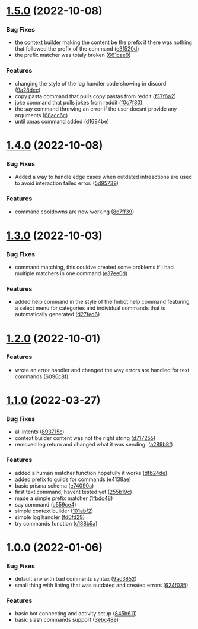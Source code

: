 # [1.5.0](https://github.com/vycdev/Morpheus/compare/v1.4.0...v1.5.0) (2022-10-08)


### Bug Fixes

* the context builder making the content be the prefix if there was nothing that followed the prefix of the command ([e3f520d](https://github.com/vycdev/Morpheus/commit/e3f520d22f60ba87720e5ca48dfd1933cab7f063))
* the prefix matcher was totaly broken ([661cae9](https://github.com/vycdev/Morpheus/commit/661cae9a478612a97ba35ef3948a93e58045e52d))


### Features

* changing the style of the log handler code showing in discord ([9a28dec](https://github.com/vycdev/Morpheus/commit/9a28dec21d12dcf64eb590bac25d4807587b07bf))
* copy pasta command that pulls copy pastas from reddit ([f37f6a2](https://github.com/vycdev/Morpheus/commit/f37f6a2a9ce9a6df2d73f3eff40de4aac382265d))
* joke command that pulls jokes from reddit ([f0c7f30](https://github.com/vycdev/Morpheus/commit/f0c7f308fa9a9d87e7131e5ea92f068eff60e564))
* the say command throwing an error if the user doesnt provide any arguments ([68acc6c](https://github.com/vycdev/Morpheus/commit/68acc6c4683be11b51fe56c8868cce78c802ccde))
* until xmas command added ([d1684be](https://github.com/vycdev/Morpheus/commit/d1684be4af1f6d4ef7417a631b059ee8bbbde9fb))

# [1.4.0](https://github.com/vycdev/Morpheus/compare/v1.3.0...v1.4.0) (2022-10-08)


### Bug Fixes

* Added a way to handle edge cases when outdated intreactions are used to avoid interaction failed error. ([5d95739](https://github.com/vycdev/Morpheus/commit/5d957396e0d46352f85463fdad45c6f6f6b8048b))


### Features

* command cooldowns are now working ([8c7ff39](https://github.com/vycdev/Morpheus/commit/8c7ff39c8172efebf0485cb061296cae847bf3e1))

# [1.3.0](https://github.com/vycdev/Morpheus/compare/v1.2.0...v1.3.0) (2022-10-03)


### Bug Fixes

* command matching, this couldve created some problems if I had multiple matchers in one command ([e37ee0d](https://github.com/vycdev/Morpheus/commit/e37ee0d4227ee26a25fc503a3f1644ea85e58361))


### Features

* added help command in the style of the fmbot help command featuring a select menu for categories and individual commands that is automatically generated ([d27fed6](https://github.com/vycdev/Morpheus/commit/d27fed6adb5fb0f39fd1054239b44ac007a4c493))

# [1.2.0](https://github.com/vycdev/Morpheus/compare/v1.1.0...v1.2.0) (2022-10-01)


### Features

* wrote an error handler and changed the way errors are handled for text commands ([6096c8f](https://github.com/vycdev/Morpheus/commit/6096c8fe1bae362e8028283f086e85d21de5010f))

# [1.1.0](https://github.com/vycdev/Morpheus/compare/v1.0.0...v1.1.0) (2022-03-27)


### Bug Fixes

* all intents ([893715c](https://github.com/vycdev/Morpheus/commit/893715cb05448478d51e32744a8aa2fb6b365ab2))
* context builder content was not the right string ([d717255](https://github.com/vycdev/Morpheus/commit/d717255d9a208471af269c46c3e17ee001564a9f))
* removed log return and changed what it was sending. ([a289b8f](https://github.com/vycdev/Morpheus/commit/a289b8f9b9309bcf4ef290ac98d6e05d6937499e))


### Features

* added a human matcher function hopefully it works ([dfb24de](https://github.com/vycdev/Morpheus/commit/dfb24deabc6827456ba3816f8fbd23541d33f2df))
* added prefix to guilds for commands ([e4138ae](https://github.com/vycdev/Morpheus/commit/e4138aee4fddb1539ce71c586c24e7eb11317b2e))
* basic prisma schema ([e74090a](https://github.com/vycdev/Morpheus/commit/e74090a04b3fb5677ec2605988e954ebf078b195))
* first text command, havent tested yet ([255b19c](https://github.com/vycdev/Morpheus/commit/255b19cf539ff2bc214b920534246328b798eb33))
* made a simple prefix matcher ([1fbdc48](https://github.com/vycdev/Morpheus/commit/1fbdc48f22c355a3a1b5bc9af2bb914e6f96cfed))
* say command ([a559ce4](https://github.com/vycdev/Morpheus/commit/a559ce444a40864fc1ea9520fdbb720b02ff552c))
* simple context builder ([101abf2](https://github.com/vycdev/Morpheus/commit/101abf2af42ea54835c0f34d3daa09d0604d9b03))
* simple log handler ([fd0fd29](https://github.com/vycdev/Morpheus/commit/fd0fd293871342c42be6313e5b1d026cd077630a))
* try commands function ([c188b5a](https://github.com/vycdev/Morpheus/commit/c188b5ad2eb95ad4f5a76cb50b52c1cb430844f5))

# 1.0.0 (2022-01-06)


### Bug Fixes

* default env with bad comments syntax ([9ac3852](https://github.com/vycdev/Morpheus/commit/9ac3852ceb102403e471a7c3042f248d45a152a4))
* small thing with linting that was outdated and created errors ([624f035](https://github.com/vycdev/Morpheus/commit/624f0355ad3d9e4f0673e4853fc7467d757a3ec6))


### Features

* basic bot connecting and activity setup ([845b611](https://github.com/vycdev/Morpheus/commit/845b61183dd776b4148fff837ac4f02dde2a2b3e))
* basic slash commands support ([3ebc48e](https://github.com/vycdev/Morpheus/commit/3ebc48e1b17d3ea444125906a252f9e9b1fbfc2b))
